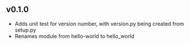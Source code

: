 ## v0.1.0
* Adds unit test for version number, with version.py being created from setup.py
* Renames module from hello-world to hello_world
